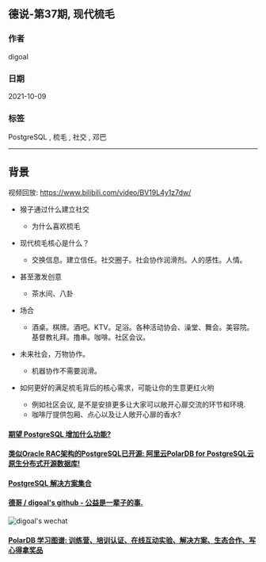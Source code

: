 ## 德说-第37期, 现代梳毛      
      
### 作者      
digoal      
      
### 日期      
2021-10-09       
      
### 标签      
PostgreSQL , 梳毛 , 社交 , 邓巴          
      
----      
      
## 背景     
视频回放: https://www.bilibili.com/video/BV19L4y1z7dw/   
  
- 猴子通过什么建立社交   
    - 为什么喜欢梳毛   
  
- 现代梳毛核心是什么？  
    - 交换信息。建立信任。社交圈子。社会协作润滑剂。人的感性。人情。  
  
- 甚至激发创意   
    - 茶水间、八卦   
  
- 场合  
    - 酒桌。棋牌。酒吧。KTV。足浴。各种活动协会、澡堂、舞会。美容院。基督教礼拜。撸串。咖啡。社区会议。    
  
- 未来社会，万物协作。  
    - 机器协作不需要润滑。  
  
- 如何更好的满足梳毛背后的核心需求，可能让你的生意更红火哟  
    - 例如社区会议, 是不是安排更多让大家可以敞开心扉交流的环节和环境.  
    - 咖啡厅提供包厢、点心以及让人敞开心扉的香水?  
  
     
  
#### [期望 PostgreSQL 增加什么功能?](https://github.com/digoal/blog/issues/76 "269ac3d1c492e938c0191101c7238216")
  
  
#### [类似Oracle RAC架构的PostgreSQL已开源: 阿里云PolarDB for PostgreSQL云原生分布式开源数据库!](https://github.com/alibaba/PolarDB-for-PostgreSQL "57258f76c37864c6e6d23383d05714ea")
  
  
#### [PostgreSQL 解决方案集合](https://yq.aliyun.com/topic/118 "40cff096e9ed7122c512b35d8561d9c8")
  
  
#### [德哥 / digoal's github - 公益是一辈子的事.](https://github.com/digoal/blog/blob/master/README.md "22709685feb7cab07d30f30387f0a9ae")
  
  
![digoal's wechat](../pic/digoal_weixin.jpg "f7ad92eeba24523fd47a6e1a0e691b59")
  
  
#### [PolarDB 学习图谱: 训练营、培训认证、在线互动实验、解决方案、生态合作、写心得拿奖品](https://www.aliyun.com/database/openpolardb/activity "8642f60e04ed0c814bf9cb9677976bd4")
  
